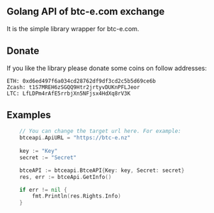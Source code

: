 ## Golang API of btc-e.com exchange

It is the simple library wrapper for btc-e.com. 

## Donate
If you like the library please donate some coins on follow addresses:

    ETH: 0xd6ed497f6a034cd28762df9df3cd2c5b5d69ce6b
    Zcash: t1S7MREH6zSGQQ9Htr2jrtyvDUKnPFLJeor 
    LTC: LfLDPm4rAfE5rrbjXn5NFjsx4HdXq8rV3K

## Examples

```go
    // You can change the target url here. For example:
    btceapi.ApiURL = "https://btc-e.nz"	
    
    key := "Key"
    secret := "Secret"

    btceAPI := btceapi.BtceAPI{Key: key, Secret: secret}
    res, err := btceApi.GetInfo()

    if err != nil {
        fmt.Println(res.Rights.Info)
    }
```
